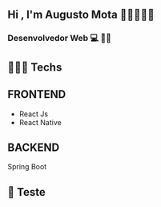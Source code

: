 ## Hi , I'm Augusto Mota 🚀🚀🚀🚀🚀


### Desenvolvedor Web 💻   👨‍💻 
## 👨🏾‍💻 Techs
                 
## FRONTEND
* React Js
* React Native

## BACKEND
  Spring Boot

## 🧪 Teste



